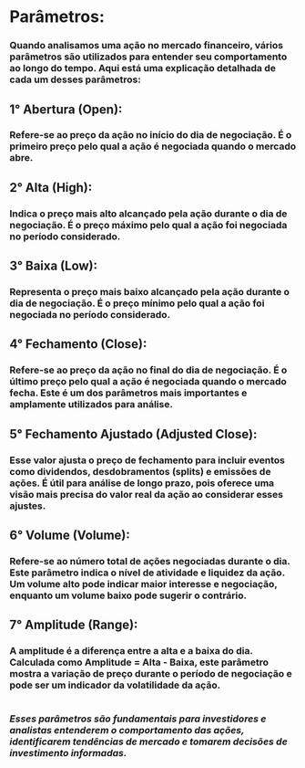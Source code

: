# Parâmetros:

### Quando analisamos uma ação no mercado financeiro, vários parâmetros são utilizados para entender seu comportamento ao longo do tempo. Aqui está uma explicação detalhada de cada um desses parâmetros:

## 1° Abertura (Open):

### Refere-se ao preço da ação no início do dia de negociação. É o primeiro preço pelo qual a ação é negociada quando o mercado abre.

## 2° Alta (High):

### Indica o preço mais alto alcançado pela ação durante o dia de negociação. É o preço máximo pelo qual a ação foi negociada no período considerado.

## 3° Baixa (Low):

### Representa o preço mais baixo alcançado pela ação durante o dia de negociação. É o preço mínimo pelo qual a ação foi negociada no período considerado.

## 4° Fechamento (Close):

### Refere-se ao preço da ação no final do dia de negociação. É o último preço pelo qual a ação é negociada quando o mercado fecha. Este é um dos parâmetros mais importantes e amplamente utilizados para análise.

## 5° Fechamento Ajustado (Adjusted Close):

### Esse valor ajusta o preço de fechamento para incluir eventos como dividendos, desdobramentos (splits) e emissões de ações. É útil para análise de longo prazo, pois oferece uma visão mais precisa do valor real da ação ao considerar esses ajustes.

## 6° Volume (Volume):

### Refere-se ao número total de ações negociadas durante o dia. Este parâmetro indica o nível de atividade e liquidez da ação. Um volume alto pode indicar maior interesse e negociação, enquanto um volume baixo pode sugerir o contrário.

## 7° Amplitude (Range):

### A amplitude é a diferença entre a alta e a baixa do dia. Calculada como Amplitude = Alta - Baixa, este parâmetro mostra a variação de preço durante o período de negociação e pode ser um indicador da volatilidade da ação.

#

### *Esses parâmetros são fundamentais para investidores e analistas entenderem o comportamento das ações, identificarem tendências de mercado e tomarem decisões de investimento informadas.*